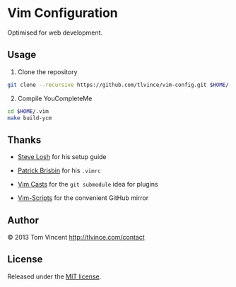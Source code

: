 # Vim Configuration

Optimised for web development.

## Usage

1. Clone the repository

```bash
git clone --recursive https://github.com/tlvince/vim-config.git $HOME/.vim
```

2. Compile YouCompleteMe

```bash
cd $HOME/.vim
make build-ycm
```

## Thanks

* [Steve Losh][sl] for his setup guide
* [Patrick Brisbin][pb] for his `.vimrc`
* [Vim Casts][vc] for the `git submodule` idea for plugins
* [Vim-Scripts][vs] for the convenient GitHub mirror

  [sl]: http://stevelosh.com/blog/2010/09/coming-home-to-vim/
  [pb]: https://github.com/pbrisbin/dotfiles
  [vc]: http://vimcasts.org/episodes/synchronizing-plugins-with-git-submodules-and-pathogen/
  [vs]: http://vim-scripts.org/

## Author

© 2013 Tom Vincent <http://tlvince.com/contact>

## License

Released under the [MIT license](http://tlvince.mit-license.org).
